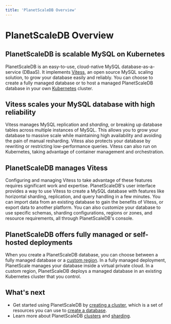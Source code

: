 ```yaml
---
title: 'PlanetScaleDB Overview'
---
```


# PlanetScaleDB Overview

## PlanetScaleDB is scalable MySQL on Kubernetes

PlanetScaleDB is an easy-to-use, cloud-native MySQL database-as-a-service (DBaaS). It implements [Vitess](http://vitess.io), an open source MySQL scaling solution, to grow your database easily and reliably. You can choose to create a fully managed database or to host a managed PlanetScaleDB database in your own [Kubernetes](https://kubernetes.io/docs/concepts/overview/what-is-kubernetes/) cluster.

## Vitess scales your MySQL database with high reliability  
 
Vitess manages MySQL replication and *sharding*, or breaking up database tables across multiple instances of MySQL. This allows you to grow your database to massive scale while maintaining high availability and avoiding the pain of manual resharding. Vitess also protects your database by rewriting or restricting low-performance queries. Vitess can also run on Kubernetes, taking advantage of container management and orchestration. 

## PlanetScaleDB manages Vitess

Configuring and managing Vitess to take advantage of these features requires significant work and expertise. PlanetScaleDB's user interface provides a way to use Vitess to create a MySQL database with features like horizontal sharding, replication, and query handling in a few minutes. You can import data from an existing database to gain the benefits of Vitess, or export data to another platform. You can also customize your database to use specific schemas, sharding configurations, regions or zones, and resource requirements, all through PlanetScaleDB's console.


## PlanetScaleDB offers fully managed or self-hosted deployments

When you create a PlanetScaleDB database, you can choose between a fully managed database or a [custom region](custom-regions). In a fully managed deployment, PlanetScale manages your database inside a virtual private cloud. In a custom region, PlanetScaleDB deploys a managed database in an existing Kubernetes cluster that you control.

## What's next

+ Get started using PlanetScaleDB by [creating a cluster](creating-cluster), which is a set of resources you can use to [create a database](creating-database).
+ Learn more about PlanetScaleDB [clusters](clusters) and [sharding](sharding-schemes).
